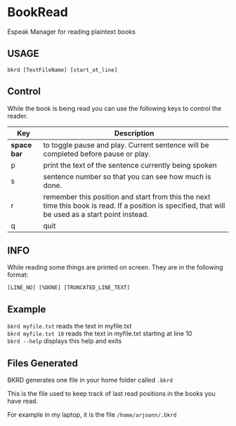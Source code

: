 # BookRead

Espeak Manager for reading plaintext books

USAGE
-----

`bkrd [TextFileName] [start_at_line]`

Control
-------

While the book is being read you can use the following keys to
control the reader.

|Key          |Description
--------------|-------------
|**space bar**|to toggle pause and play. Current sentence will be completed before pause or play.
|p            | print the text of the sentence currently being spoken
|s            | sentence number so that you can see how much is done.
|r            | remember this position and start from this the next time this book is read. If a position is specified, that will be used as a start point instead.
|q            | quit

INFO
----

While reading some things are printed on screen. They are in the
following format:

`[LINE_NO] [%DONE] [TRUNCATED_LINE_TEXT]`


Example
-------

`bkrd myfile.txt` reads the text in myfile.txt  
`bkrd myfile.txt 10` reads the text in myfile.txt starting at line 10  
`bkrd --help` displays this help and exits  

Files Generated
---------------
BKRD generates one file in your home folder called `.bkrd`

This is the file used to keep track of last read positions
in the books you have read.

For example in my laptop, it is the file `/home/arjoonn/.bkrd`
